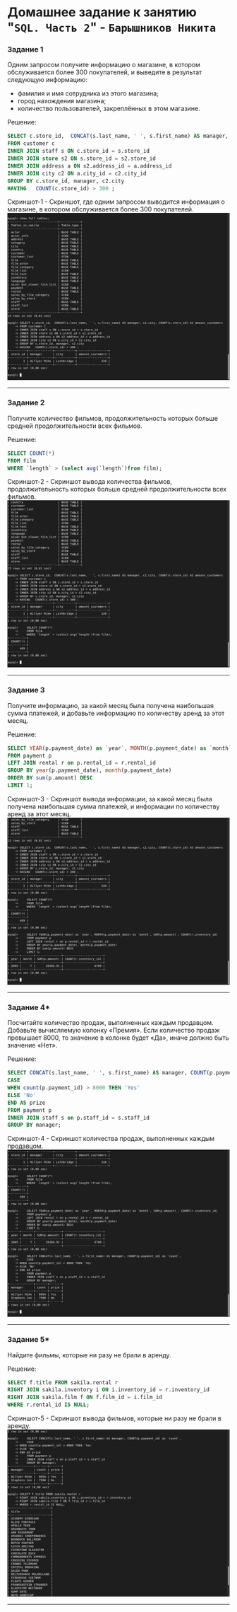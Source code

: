 # Домашнее задание к занятию "`SQL. Часть 2`" - `Барышников Никита`


### Задание 1

Одним запросом получите информацию о магазине, в котором обслуживается более 300 покупателей, и выведите в результат следующую информацию: 
- фамилия и имя сотрудника из этого магазина;
- город нахождения магазина;
- количество пользователей, закреплённых в этом магазине.

Решение:

```sql
SELECT c.store_id,  CONCAT(s.last_name, ' ', s.first_name) AS manager, c2.city, COUNT(c.store_id) AS amount_customers
FROM customer c
INNER JOIN staff s ON c.store_id = s.store_id
INNER JOIN store s2 ON s.store_id = s2.store_id
INNER JOIN address a ON s2.address_id = a.address_id 
INNER JOIN city c2 ON a.city_id = c2.city_id 
GROUP BY c.store_id, manager, c2.city
HAVING   COUNT(c.store_id) > 300 ;
```

Скриншот-1 - Скриншот, где одним запросом выводится информация о магазине, в котором обслуживается более 300 покупателей.
![Скриншот-1](https://github.com/BaryshnikovNV/Databases-and-information-security/blob/main/img/12-04/12.4.1_Скриншот,_где_одним_запросом_выводится_информация_о_магазине,_в_котором_обслуживается_более_300_покупателей.png)

---

### Задание 2

Получите количество фильмов, продолжительность которых больше средней продолжительности всех фильмов.

Решение:

```sql
SELECT COUNT(*)
FROM film 
WHERE `length` > (select avg(`length`)from film);
```

Скриншот-2 - Скриншот вывода количества фильмов, продолжительность которых больше средней продолжительности всех фильмов.
![Скриншот-2](https://github.com/BaryshnikovNV/Databases-and-information-security/blob/main/img/12-04/12.4.2_Скриншот_вывода_количества_фильмов,_продолжительность_которых_больше_средней_продолжительности_всех_фильмов.png)

---

### Задание 3

Получите информацию, за какой месяц была получена наибольшая сумма платежей, и добавьте информацию по количеству аренд за этот месяц.

Решение:

```sql
SELECT YEAR(p.payment_date) as `year`, MONTH(p.payment_date) as `month`, SUM(p.amount) , COUNT(r.inventory_id)
FROM payment p
LEFT JOIN rental r on p.rental_id = r.rental_id
GROUP BY year(p.payment_date), month(p.payment_date)
ORDER BY sum(p.amount) DESC
LIMIT 1;
```

Скриншот-3 - Скриншот вывода информации, за какой месяц была получена наибольшая сумма платежей, и информации по количеству аренд за этот месяц.
![Скриншот-3](https://github.com/BaryshnikovNV/Databases-and-information-security/blob/main/img/12-04/12.4.3_Скриншот_вывода_информации,_за_какой_месяц_была_получена_наибольшая_сумма_платежей,_и_информации_по_количеству_аренд_за_этот_месяц.png)

---

### Задание 4*

Посчитайте количество продаж, выполненных каждым продавцом. Добавьте вычисляемую колонку «Премия». Если количество продаж превышает 8000, то значение в колонке будет «Да», иначе должно быть значение «Нет».

Решение:

```sql
SELECT CONCAT(s.last_name, ' ', s.first_name) AS manager, COUNT(p.payment_id) as `count`,
CASE
WHEN count(p.payment_id) > 8000 THEN 'Yes'
ELSE 'No'
END AS prize
FROM payment p
INNER JOIN staff s on p.staff_id = s.staff_id 
GROUP BY manager;
```

Скриншот-4 - Скриншот количества продаж, выполненных каждым продавцом.
![Скриншот-4](https://github.com/BaryshnikovNV/Databases-and-information-security/blob/main/img/12-04/12.4.4_Скриншот_количества_продаж,_выполненных_каждым_продавцом.png)

---

### Задание 5*

Найдите фильмы, которые ни разу не брали в аренду.

Решение:

```sql
SELECT f.title FROM sakila.rental r
RIGHT JOIN sakila.inventory i ON i.inventory_id = r.inventory_id  
RIGHT JOIN sakila.film f ON f.film_id = i.film_id 
WHERE r.rental_id IS NULL;
```

Скриншот-5 - Скриншот вывода фильмов, которые ни разу не брали в аренду.
![Скриншот-5](https://github.com/BaryshnikovNV/Databases-and-information-security/blob/main/img/12-04/12.4.5_Скриншот_вывода_фильмов,_которые_ни_разу_не_брали_в_аренду.png)

---